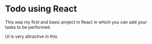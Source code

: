 # Todo using React

This was my first and basic project in React in which you can add your tasks to be performed.

UI is very attractive in this.














































